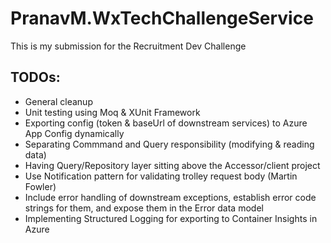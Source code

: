 # PranavM.WxTechChallengeService
This is my submission for the Recruitment Dev Challenge
## TODOs:
* General cleanup
* Unit testing using Moq & XUnit Framework
* Exporting config (token & baseUrl of downstream services) to Azure App Config dynamically
* Separating Commmand and Query responsibility (modifying & reading data)
* Having Query/Repository layer sitting above the Accessor/client project
* Use Notification pattern for validating trolley request body (Martin Fowler)
* Include error handling of downstream exceptions, establish error code strings for them, and expose them in the Error data model
* Implementing Structured Logging for exporting to Container Insights in Azure
